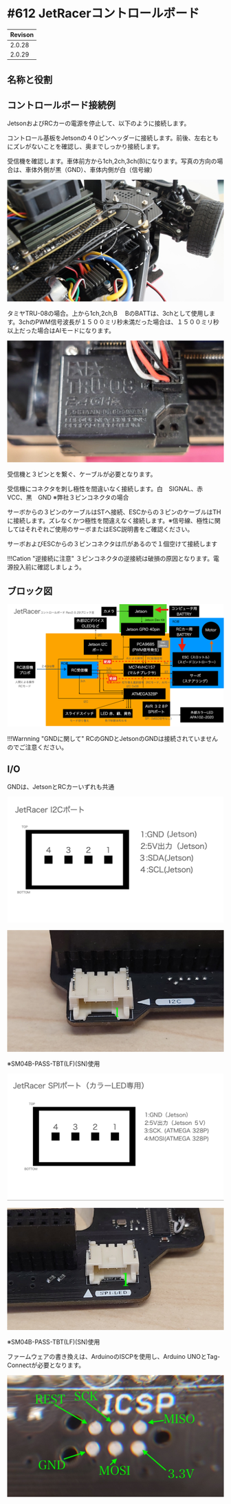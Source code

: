 # #612 JetRacerコントロールボード

|Revison|
|:--|
|2.0.28|
|2.0.29|

## 名称と役割



## コントロールボード接続例

JetsonおよびRCカーの電源を停止して、以下のように接続します。

コントロール基板をJetsonの４０ピンヘッダーに接続します。前後、左右ともにズレがないことを確認し、奥までしっかり接続します。

受信機を確認します。車体前方から1ch,2ch,3ch(B)になります。写真の方向の場合は、車体外側が黒（GND）、車体内側が白（信号線）

![](./img/connetting004.jpg)

タミヤTRU-08の場合。上から1ch,2ch,B 　BのBATTは、3chとして使用します。3chのPWM信号波長が１５００ミリ秒未満だった場合は、１５００ミリ秒以上だった場合はAIモードになります。

![](./img/ESC.jpg)

受信機と３ピンとを繋ぐ、ケーブルが必要となります。

受信機にコネクタを刺し極性を間違いなく接続します。白　SIGNAL、赤　VCC、黒　GND ※弊社３ピンコネクタの場合

サーボからの３ピンのケーブルはSTへ接続、ESCからの３ピンのケーブルはTHに接続します。ズレなくかつ極性を間違えなく接続します。※信号線、極性に関してはそれぞれご使用のサーボまたはESC説明書をご確認ください。

サーボおよびESCからの３ピンコネクタは爪があるので１個空けて接続します

!!!Cation "逆接続に注意"
	３ピンコネクタの逆接続は破損の原因となります。電源投入前に確認しましょう。


## ブロック図

![](./img/020029/blockdiagram020029.png)

!!!Warnning "GNDに関して"
	RCのGNDとJetsonのGNDは接続されていませんのでご注意ください。

## I/O

GNDは、JetsonとRCカーいずれも共通

![](./img/020029/i2cport.png)

![](./img/020029/020029_I2C.JPG)

※SM04B-PASS-TBT(LF)(SN)使用

![](./img/020029/spiport.png)

![](./img/020029/020029_SPI.JPG)

※SM04B-PASS-TBT(LF)(SN)使用

ファームウェアの書き換えは、ArduinoのISCPを使用し、Arduino UNOとTag-Connectが必要となります。

![](./img/020029/020029_ICSP.JPG)

